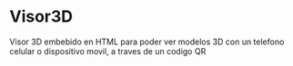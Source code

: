 # Visor3D
Visor 3D embebido en HTML para poder ver modelos 3D con un telefono celular o dispositivo movil, a traves de un codigo QR


